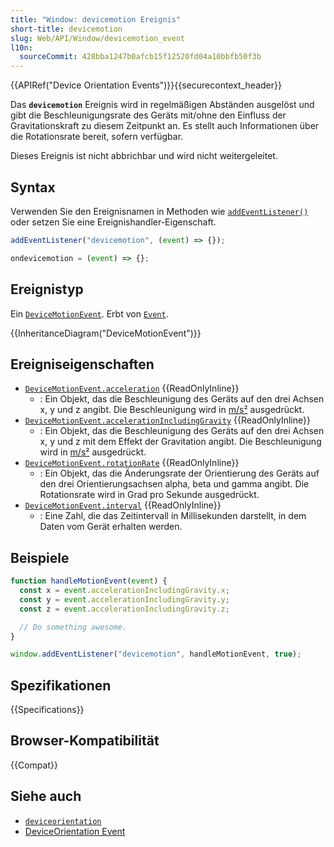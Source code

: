 ```yaml
---
title: "Window: devicemotion Ereignis"
short-title: devicemotion
slug: Web/API/Window/devicemotion_event
l10n:
  sourceCommit: 428bba1247b0afcb15f12520fd04a10bbfb50f3b
---
```


{{APIRef("Device Orientation Events")}}{{securecontext_header}}

Das **`devicemotion`** Ereignis wird in regelmäßigen Abständen ausgelöst und gibt die Beschleunigungsrate des Geräts mit/ohne den Einfluss der Gravitationskraft zu diesem Zeitpunkt an. Es stellt auch Informationen über die Rotationsrate bereit, sofern verfügbar.

Dieses Ereignis ist nicht abbrichbar und wird nicht weitergeleitet.

## Syntax

Verwenden Sie den Ereignisnamen in Methoden wie [`addEventListener()`](/de/docs/Web/API/EventTarget/addEventListener) oder setzen Sie eine Ereignishandler-Eigenschaft.

```js
addEventListener("devicemotion", (event) => {});

ondevicemotion = (event) => {};
```

## Ereignistyp

Ein [`DeviceMotionEvent`](/de/docs/Web/API/DeviceMotionEvent). Erbt von [`Event`](/de/docs/Web/API/Event).

{{InheritanceDiagram("DeviceMotionEvent")}}

## Ereigniseigenschaften

- [`DeviceMotionEvent.acceleration`](/de/docs/Web/API/DeviceMotionEvent/acceleration) {{ReadOnlyInline}}
  - : Ein Objekt, das die Beschleunigung des Geräts auf den drei Achsen x, y und z angibt. Die Beschleunigung wird in [m/s²](https://en.wikipedia.org/wiki/Meter_per_second_squared) ausgedrückt.
- [`DeviceMotionEvent.accelerationIncludingGravity`](/de/docs/Web/API/DeviceMotionEvent/accelerationIncludingGravity) {{ReadOnlyInline}}
  - : Ein Objekt, das die Beschleunigung des Geräts auf den drei Achsen x, y und z mit dem Effekt der Gravitation angibt. Die Beschleunigung wird in [m/s²](https://en.wikipedia.org/wiki/Meter_per_second_squared) ausgedrückt.
- [`DeviceMotionEvent.rotationRate`](/de/docs/Web/API/DeviceMotionEvent/rotationRate) {{ReadOnlyInline}}
  - : Ein Objekt, das die Änderungsrate der Orientierung des Geräts auf den drei Orientierungsachsen alpha, beta und gamma angibt. Die Rotationsrate wird in Grad pro Sekunde ausgedrückt.
- [`DeviceMotionEvent.interval`](/de/docs/Web/API/DeviceMotionEvent/interval) {{ReadOnlyInline}}
  - : Eine Zahl, die das Zeitintervall in Millisekunden darstellt, in dem Daten vom Gerät erhalten werden.

## Beispiele

```js
function handleMotionEvent(event) {
  const x = event.accelerationIncludingGravity.x;
  const y = event.accelerationIncludingGravity.y;
  const z = event.accelerationIncludingGravity.z;

  // Do something awesome.
}

window.addEventListener("devicemotion", handleMotionEvent, true);
```

## Spezifikationen

{{Specifications}}

## Browser-Kompatibilität

{{Compat}}

## Siehe auch

- [`deviceorientation`](/de/docs/Web/API/Window/deviceorientation_event)
- [DeviceOrientation Event](https://www.w3.org/TR/orientation-event/#devicemotion)
